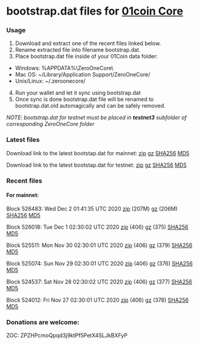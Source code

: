 # bootstrap.dat files for [01coin Core](https://01coin.io)

### Usage

1. Download and extract one of the recent files linked below.
2. Rename extracted file into filename bootstrap.dat.
3. Place bootstrap.dat file inside of your 01Coin data folder:
 - Windows: %APPDATA%\ZeroOneCore\
 - Mac OS: ~/Library/Application Support/ZeroOneCore/
 - Unix/Linux: ~/.zeroonecore/
4. Run your wallet and let it sync using bootstrap.dat
5. Once sync is done bootstrap.dat file will be renamed to bootstrap.dat.old automagically and can be safely removed.

_NOTE: bootstrap.dat for testnet must be placed in **testnet3** subfolder of corresponding ZeroOneCore folder_

### Latest files
Download link to the latest bootstap.dat for mainnet: [zip](https://files.01coin.io/mainnet/bootstrap.dat.zip) [gz](https://files.01coin.io/mainnet/bootstrap.dat.tar.gz) [SHA256](https://files.01coin.io/mainnet/sha256.txt) [MD5](https://files.01coin.io/mainnet/md5.txt)

Download link to the latest bootstap.dat for testnet: [zip](https://files.01coin.io/testnet/bootstrap.dat.zip) [gz](https://files.01coin.io/testnet/bootstrap.dat.tar.gz) [SHA256](https://files.01coin.io/testnet/sha256.txt) [MD5](https://files.01coin.io/testnet/md5.txt)

### Recent files

#### For mainnet:

Block 526483: Wed Dec  2 01:41:35 UTC 2020 [zip](https://files.01coin.io/mainnet/2020-12-02/bootstrap.dat.zip) (207M) [gz](https://files.01coin.io/mainnet/2020-12-02/bootstrap.dat.tar.gz) (206M) [SHA256](https://files.01coin.io/mainnet/2020-12-02/sha256.txt) [MD5](https://files.01coin.io/mainnet/2020-12-02/md5.txt)

Block 526018: Tue Dec  1 02:30:02 UTC 2020 [zip](https://files.01coin.io/mainnet/2020-12-01/bootstrap.dat.zip) (406) [gz](https://files.01coin.io/mainnet/2020-12-01/bootstrap.dat.tar.gz) (375) [SHA256](https://files.01coin.io/mainnet/2020-12-01/sha256.txt) [MD5](https://files.01coin.io/mainnet/2020-12-01/md5.txt)

Block 525511: Mon Nov 30 02:30:01 UTC 2020 [zip](https://files.01coin.io/mainnet/2020-11-30/bootstrap.dat.zip) (406) [gz](https://files.01coin.io/mainnet/2020-11-30/bootstrap.dat.tar.gz) (379) [SHA256](https://files.01coin.io/mainnet/2020-11-30/sha256.txt) [MD5](https://files.01coin.io/mainnet/2020-11-30/md5.txt)

Block 525074: Sun Nov 29 02:30:01 UTC 2020 [zip](https://files.01coin.io/mainnet/2020-11-29/bootstrap.dat.zip) (406) [gz](https://files.01coin.io/mainnet/2020-11-29/bootstrap.dat.tar.gz) (376) [SHA256](https://files.01coin.io/mainnet/2020-11-29/sha256.txt) [MD5](https://files.01coin.io/mainnet/2020-11-29/md5.txt)

Block 524537: Sat Nov 28 02:30:02 UTC 2020 [zip](https://files.01coin.io/mainnet/2020-11-28/bootstrap.dat.zip) (406) [gz](https://files.01coin.io/mainnet/2020-11-28/bootstrap.dat.tar.gz) (377) [SHA256](https://files.01coin.io/mainnet/2020-11-28/sha256.txt) [MD5](https://files.01coin.io/mainnet/2020-11-28/md5.txt)

Block 524012: Fri Nov 27 02:30:01 UTC 2020 [zip](https://files.01coin.io/mainnet/2020-11-27/bootstrap.dat.zip) (406) [gz](https://files.01coin.io/mainnet/2020-11-27/bootstrap.dat.tar.gz) (378) [SHA256](https://files.01coin.io/mainnet/2020-11-27/sha256.txt) [MD5](https://files.01coin.io/mainnet/2020-11-27/md5.txt)


### Donations are welcome:

ZOC: ZPZHPcmoQpqd3j9ktPf5PetX4SLJkBXFyP
